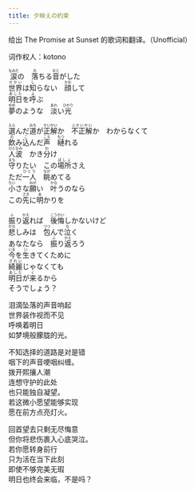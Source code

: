 ```yaml
---
title: 夕映えの約束
---
```



给出 The Promise at Sunset 的歌词和翻译。（Unofficial）

词作权人：kotono

<ruby>涙<rt>なみだ</rt></ruby>の　<ruby>落<rt>お</rt></ruby>ちる<ruby>音<rt>おと</rt></ruby>がした<br>
<ruby>世界<rt>せかい</rt></ruby>は<ruby>知<rt>し</rt></ruby>らない　<ruby>顔<rt>かお</rt></ruby>して<br><ruby>明日<rt>あした</rt></ruby>を<ruby>呼<rt>よ</rt></ruby>ぶ<br>
<ruby>夢<rt>ゆめ</rt></ruby>のような　<ruby>淡<rt>あわ</rt></ruby>い<ruby>光<rt>ひかり</rt></ruby><br><br>
<ruby>選<rt>えら</rt></ruby>んだ<ruby>道<rt>みち</rt></ruby>が<ruby>正解<rt>せいかい</rt></ruby>か　<ruby>不正解<rt>ふせいかい</rt></ruby>か　わからなくて<br>
<ruby>飲<rt>の</rt></ruby>み<ruby>込<rt>こ</rt></ruby>んだ<ruby>声<rt>こえ</rt></ruby>　<ruby>縺<rt>もつ</rt></ruby>れる<br>
<ruby>人波<rt>ひとなみ</rt></ruby>　かき<ruby>分<rt>わ</rt></ruby>け<br>
<ruby>守<rt>まも</rt></ruby>りたい　この<ruby>場所<rt>ばしょ</rt></ruby>さえ<br>
ただ<ruby>一人<rt>ひとり</rt></ruby>　<ruby>眺<rt>なが</rt></ruby>めてる<br>
<ruby>小<rt>ちい</rt></ruby>さな<ruby>願<rt>ねが</rt></ruby>い　<ruby>叶<rt>かな</rt></ruby>うのなら<br>
この<ruby>先<rt>さき</rt></ruby>に<ruby>明<rt>あ</rt></ruby>かりを<br><br>
<ruby>振<rt>ふ</rt></ruby>り<ruby>返<rt>かえ</rt></ruby>れば　<ruby>後悔<rt>こうかい</rt></ruby>しかないけど<br>
<ruby>悲<rt>かな</rt></ruby>しみは　<ruby>包<rt>つつ</rt></ruby>んで<ruby>泣<rt>な</rt></ruby>く<br>
あなたなら　<ruby>振<rt>ふ</rt></ruby>り<ruby>返<rt>かえ</rt></ruby>ろう<br>
<ruby>今<rt>いま</rt></ruby>を<ruby>生<rt>い</rt></ruby>きてくために<br>
<ruby>綺麗<rt>きれい</rt></ruby>じゃなくても<br>
<ruby>明日<rt>あした</rt></ruby>が<ruby>来<rt>く</rt></ruby>るから<br>
そうでしょう？

泪滴坠落的声音响起<br>
世界装作视而不见<br>
呼唤着明日<br>
如梦境般朦胧的光。<br>

不知选择的道路是对是错<br>
咽下的声音哽咽纠缠。<br>
拨开熙攘人潮<br>
连想守护的此处<br>
也只能独自凝望。<br>
若这微小愿望能够实现<br>
愿在前方点亮灯火。<br>

回首望去只剩无尽悔意<br>
但你将悲伤裹入心底哭泣。<br>
若你愿转身前行<br>
只为活在当下此刻<br>
即使不够完美无瑕<br>
明日也终会来临，不是吗？<br>
